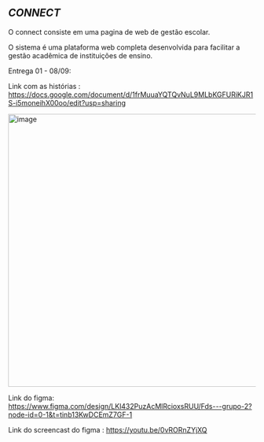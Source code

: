   _CONNECT_
  ------------
  
O connect consiste em uma pagina de web de gestão escolar.

O sistema é uma plataforma web completa desenvolvida para facilitar a gestão acadêmica de instituições de ensino.

Entrega 01 - 08/09:

Link com as histórias : https://docs.google.com/document/d/1frMuuaYQTQvNuL9MLbKGFURiKJR1S-i5moneihX00oo/edit?usp=sharing

<img width="1839" height="554" alt="image" src="https://github.com/user-attachments/assets/e2e0ba36-4e71-479d-8943-611725534ab6" />

Link do figma: https://www.figma.com/design/LKl432PuzAcMlRcioxsRUU/Fds---grupo-2?node-id=0-1&t=tinb13KwDCEmZ7GF-1

Link do screencast do figma : https://youtu.be/0vRORnZYjXQ

